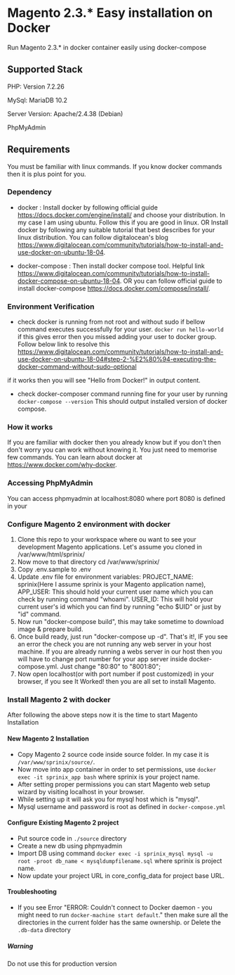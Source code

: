 # Magento 2.3.* Easy installation on Docker
Run Magento 2.3.* in docker container easily using docker-compose

## Supported Stack
PHP: Version 7.2.26

MySql: MariaDB 10.2

Server Version: Apache/2.4.38 (Debian)

PhpMyAdmin

## Requirements
You must be familiar with linux commands. If you know docker commands then it is plus point for you.

### Dependency
- docker : 
Install docker by following official guide https://docs.docker.com/engine/install/ and choose your distribution. In my case I am using ubuntu. Follow this if you are good in linux.
OR
Install docker by following any suitable tutorial that best describes for your linux distribution. You can follow digitalocean's blog https://www.digitalocean.com/community/tutorials/how-to-install-and-use-docker-on-ubuntu-18-04.

- docker-compose : Then install docker compose tool. Helpful link https://www.digitalocean.com/community/tutorials/how-to-install-docker-compose-on-ubuntu-18-04.
OR
you can follow official guide to install docker-compose https://docs.docker.com/compose/install/.

### Environment Verification
- check docker is running from not root and without sudo if bellow command executes successfully for your user.
`docker run hello-world`
if this gives error then you missed adding your user to docker group. Follow below link to resolve this
https://www.digitalocean.com/community/tutorials/how-to-install-and-use-docker-on-ubuntu-18-04#step-2-%E2%80%94-executing-the-docker-command-without-sudo-optional

if it works then you will see "Hello from Docker!" in output content.

- check docker-composer command running fine for your user by running
`docker-compose --version`
This should output installed version of docker compose.

### How it works
If you are familiar with docker then you already know but if you don't then don't worry you can work without knowing it. You just need to memorise few commands.
You can learn about docker at https://www.docker.com/why-docker.

### Accessing PhpMyAdmin
You can access phpmyadmin at localhost:8080 where port 8080 is defined in your 

### Configure Magento 2 environment with docker
1. Clone this repo to your workspace where ou want to see your development Magento applications. Let's assume you cloned in /var/www/html/sprinix/
2. Now move to that directory cd /var/www/sprinix/
3. Copy .env.sample to .env
4. Update .env file for environment variables:
 PROJECT_NAME: sprinix(Here I assume sprinix is your Magento application name),
 APP_USER: This should hold your current user name which you can check by running command "whoami".
 USER_ID: This will hold your current user's id which you can find by running "echo $UID" or just by "id" command.
 5. Now run "docker-compose build", this may take sometime to download image & prepare build.
 6. Once build ready, just run "docker-compose up -d". That's it!, IF you see an error the check you are not running any web server in your host machine. If you are already running a webs server in our host then you will have to change port number for your app server inside docker-compose.yml. Just change "80:80" to "8001:80"; 
 7. Now open localhost(or with port number if post customized) in your browser, if you see It Worked! then you are all set to install Magento.
 
 ### Install Magento 2 with docker
 After following the above steps now it is the time to start Magento Installation
 
 #### New Magento 2 Installation
 - Copy Magento 2 source code inside source folder. In my case it is `/var/www/sprinix/source/`.
 - Now move into app container in order to set permissions, use `docker exec -it sprinix_app bash` where sprinix is your project name.
 - After setting proper permissions you can start Magento web setup wizard by visiting localhost in your browser.
 - While setting up it will ask you for mysql host which is "mysql".
 - Mysql username and password is root as defined in `docker-compose.yml`
 
 
#### Configure Existing Magento 2 project
- Put source code in `./source` directory
- Create a new db using phpmyadmin
- Import DB using command `docker exec -i sprinix_mysql mysql -u root -proot db_name < mysqldumpfilename.sql` where sprinix is project name.
- Now update your project URL in core_config_data for project base URL.

#### Troubleshooting
- If you see Error "ERROR: Couldn't connect to Docker daemon - you might need to run `docker-machine start default`." then make sure all the directories in the current folder has the same ownership. or Delete the `.db-data` directory
 
##### Warning
Do not use this for production version
